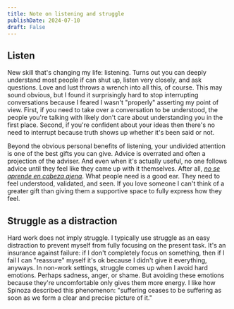 ```yaml
---
title: Note on listening and struggle
publishDate: 2024-07-10
draft: False
---
```


## Listen

New skill that's changing my life: listening. 
Turns out you can deeply understand most people if can shut up, listen very closely, and ask questions.
Love and lust throws a wrench into all this, of course.
This may sound obvious, but I found it surprisingly hard to stop interrupting conversations because I feared I wasn't "properly" asserting my point of view. 
First, if you need to take over a conversation to be understood, the people you're talking with likely don't care about understanding you in the first place. 
Second, if you're confident about your ideas then there's no need to interrupt because truth shows up whether it's been said or not.

Beyond the obvious personal benefits of listening, your undivided attention is one of the best gifts you can give.
Advice is overrated and often a projection of the adviser.
And even when it's actually useful, no one follows advice until they feel like they came up with it themselves. 
After all, [_no se aprende en cabeza ajena_](https://forum.wordreference.com/threads/nadie-aprende-en-cabeza-ajena.451203/#:~:text=%22Nobody%20learns%20from%20other%20people's%20mistakes%22.). 
What people need is a good ear.
They need to feel understood, validated, and seen.
If you love someone I can't think of a greater gift than giving them a supportive space to fully express how they feel. 

## Struggle as a distraction

Hard work does not imply struggle. 
I typically use struggle as an easy distraction to prevent myself from fully focusing on the present task.
It's an insurance against failure: if I don't completely focus on something, then if I fail I can "reassure" myself it's ok because I didn't give it everything, anyways.
In non-work settings, struggle comes up when I avoid hard emotions.
Perhaps sadness, anger, or shame.
But avoiding these emotions because they're uncomfortable only gives them more energy.
I like how Spinoza described this phenomenon: "suffering ceases to be suffering as soon as we form a clear and precise picture of it."

